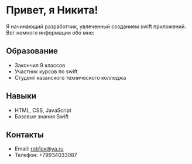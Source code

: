 # Привет, я Никита!

Я начинающий разработчик, увлеченный созданием swift приложений. Вот немного информации обо мне:

## Образование
- Закончил 9 классов
- Участник курсов по swift
- Студент казанского технического колледжа

## Навыки
- HTML, CSS, JavaScript
- Базовые знания Swift

## Контакты
- Email: rob1ox@ya.ru
- Телефон: +79934033087